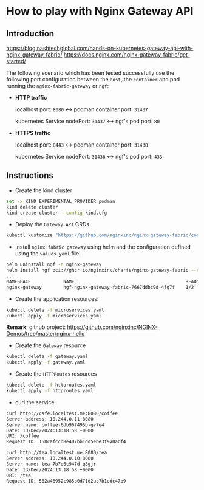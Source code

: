 # How to play with Nginx Gateway API

## Introduction

https://blog.nashtechglobal.com/hands-on-kubernetes-gateway-api-with-nginx-gateway-fabric/
https://docs.nginx.com/nginx-gateway-fabric/get-started/

The following scenario which has been tested successfully use the following port configuration between the `host`, the `container` and pod running the `nginx-fabric-gateway` or `ngf`:

* **HTTP traffic**

  localhost port: `8080` <-> podman container port: `31437`

  kubernetes Service nodePort: `31437` <-> ngf's pod port: `80`

* **HTTPS traffic**

  localhost port: `8443` <-> podman container port: `31438`

  kubernetes Service nodePort: `31438` <-> ngf's pod port: `433`

## Instructions

- Create the kind cluster
```bash
set -x KIND_EXPERIMENTAL_PROVIDER podman
kind delete cluster
kind create cluster --config kind.cfg
```
- Deploy the `Gateway API` CRDs
```bash
kubectl kustomize "https://github.com/nginxinc/nginx-gateway-fabric/config/crd/gateway-api/standard?ref=v1.5.0" | kubectl apply -f -
```
- Install `nginx fabric gateway` using helm and the configuration defined using the `values.yaml` file
```bash
helm uninstall ngf -n nginx-gateway
helm install ngf oci://ghcr.io/nginxinc/charts/nginx-gateway-fabric --create-namespace -n nginx-gateway -f values.yaml
...
NAMESPACE            NAME                                         READY   STATUS    RESTARTS   AGE
nginx-gateway        ngf-nginx-gateway-fabric-7667ddbc9d-4fq7f    1/2     Running   0          10s
```
- Create the application resources:
```bash
kubectl delete -f microservices.yaml
kubectl apply -f microservices.yaml
```
**Remark**: github project: https://github.com/nginxinc/NGINX-Demos/tree/master/nginx-hello

- Create the `Gateway` resource

```bash
kubectl delete -f gateway.yaml
kubectl apply -f gateway.yaml
```
- Create the `HTTPRoutes` resources
```bash
kubectl delete -f httproutes.yaml
kubectl apply -f httproutes.yaml
```
- curl the service
```bash
curl http://cafe.localtest.me:8080/coffee
Server address: 10.244.0.11:8080
Server name: coffee-6db967495b-gv7q4
Date: 13/Dec/2024:13:18:58 +0000
URI: /coffee
Request ID: 158cafccd8e407bb1dd5ebe3f9a0abf4

curl http://tea.localtest.me:8080/tea
Server address: 10.244.0.10:8080
Server name: tea-7b7d6c947d-q8gjr
Date: 13/Dec/2024:13:18:58 +0000
URI: /tea
Request ID: 562a46952c985b0d71d2ac7b1edc47b9
```